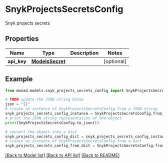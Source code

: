 # SnykProjectsSecretsConfig

Snyk projects secrets

## Properties

Name | Type | Description | Notes
------------ | ------------- | ------------- | -------------
**api_key** | [**ModelsSecret**](ModelsSecret.md) |  | [optional] 

## Example

```python
from monad.models.snyk_projects_secrets_config import SnykProjectsSecretsConfig

# TODO update the JSON string below
json = "{}"
# create an instance of SnykProjectsSecretsConfig from a JSON string
snyk_projects_secrets_config_instance = SnykProjectsSecretsConfig.from_json(json)
# print the JSON string representation of the object
print(SnykProjectsSecretsConfig.to_json())

# convert the object into a dict
snyk_projects_secrets_config_dict = snyk_projects_secrets_config_instance.to_dict()
# create an instance of SnykProjectsSecretsConfig from a dict
snyk_projects_secrets_config_from_dict = SnykProjectsSecretsConfig.from_dict(snyk_projects_secrets_config_dict)
```
[[Back to Model list]](../README.md#documentation-for-models) [[Back to API list]](../README.md#documentation-for-api-endpoints) [[Back to README]](../README.md)


